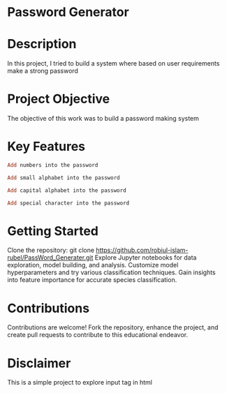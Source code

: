 # Password Generator

# Description

In this project, I tried to build a system where based on user requirements make a strong password

# Project Objective
The objective of this work was to build a password making system

# Key Features
```ruby
Add numbers into the password
```
```ruby
Add small alphabet into the password
```
```ruby
Add capital alphabet into the password
```
```ruby
Add special character into the password
```

# Getting Started

Clone the repository: git clone https://github.com/robiul-islam-rubel/PassWord_Generater.git
Explore Jupyter notebooks for data exploration, model building, and analysis.
Customize model hyperparameters and try various classification techniques.
Gain insights into feature importance for accurate species classification.

# Contributions

Contributions are welcome! Fork the repository, enhance the project, and create pull requests to contribute to this educational endeavor.

# Disclaimer

This is a simple project to explore input tag in html

